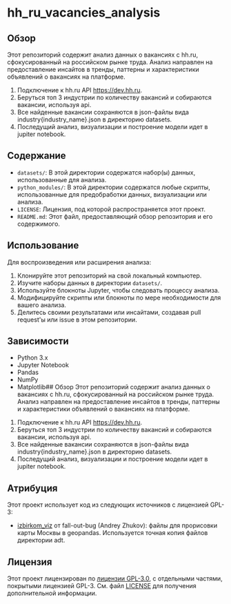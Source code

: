 # hh_ru_vacancies_analysis

## Обзор
Этот репозиторий содержит анализ данных о вакансиях с hh.ru, сфокусированный на российском рынке труда. Анализ направлен на предоставление инсайтов в тренды, паттерны и характеристики объявлений о вакансиях на платформе.
1. Подключение к hh.ru API https://dev.hh.ru.
2. Беруться топ 3 индустрии по количеству вакансий и собираются вакансии, используя api.
3. Все найденные вакансии сохраняются в json-файлы вида industry{industry_name}.json в директорию datasets.
4. Последущий анализ, визуализации и построение модели идет в jupiter notebook.


## Содержание
- `datasets/`: В этой директории содержатся набор(ы) данных, использованные для анализа.
- `python_modules/`: В этой директории содержатся любые скрипты, использованные для предобработки данных, визуализации или анализа.
- `LICENSE`: Лицензия, под которой распространяется этот проект.
- `README.md`: Этот файл, предоставляющий обзор репозитория и его содержимого.

## Использование
Для воспроизведения или расширения анализа:
1. Клонируйте этот репозиторий на свой локальный компьютер.
2. Изучите наборы данных в директории `datasets/`.
3. Используйте блокноты Jupyter, чтобы следовать процессу анализа.
4. Модифицируйте скрипты или блокноты по мере необходимости для вашего анализа.
5. Делитесь своими результатами или инсайтами, создавая pull request'ы или issue в этом репозитории.

## Зависимости
- Python 3.x
- Jupyter Notebook
- Pandas
- NumPy
- Matplotlib## Обзор
Этот репозиторий содержит анализ данных о вакансиях с hh.ru, сфокусированный на российском рынке труда. Анализ направлен на предоставление инсайтов в тренды, паттерны и характеристики объявлений о вакансиях на платформе.
1. Подключение к hh.ru API https://dev.hh.ru.
2. Беруться топ 3 индустрии по количеству вакансий и собираются вакансии, используя api.
3. Все найденные вакансии сохраняются в json-файлы вида industry{industry_name}.json в директорию datasets.
4. Последущий анализ, визуализации и построение модели идет в jupiter notebook.


## Атрибуция

Этот проект использует код из следующих источников с лицензией GPL-3:

- [izbirkom_viz](https://github.com/fall-out-bug/izbirkom_viz/tree/master) от fall-out-bug (Andrey Zhukov): файлы для прорисовки карты Москвы в geopandas. Используется точная копия файлов директории adt.

## Лицензия

Этот проект лицензирован по [лицензии GPL-3.0](https://www.gnu.org/licenses/gpl-3.0.en.html), с отдельными частями, покрытыми лицензией GPL-3. См. файл [LICENSE](https://www.gnu.org/licenses/gpl-3.0.en.html) для получения дополнительной информации.
